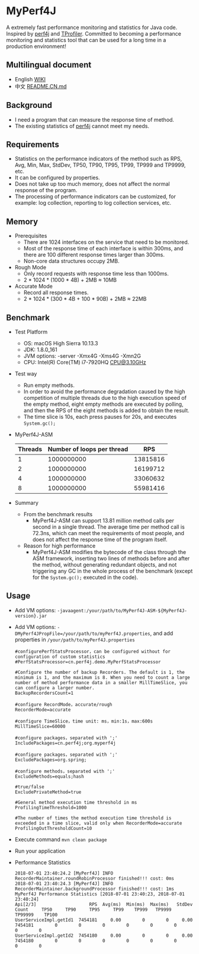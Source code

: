 # MyPerf4J
A extremely fast performance monitoring and statistics for Java code. Inspired by [perf4j](https://github.com/perf4j/perf4j) and [TProfiler](https://github.com/alibaba/TProfiler).
Committed to becoming a performance monitoring and statistics tool that can be used for a long time in a production environment!

## Multilingual document
* English [WIKI](https://github.com/ThinkpadNC5/MyPerf4J/wiki)
* 中文 [README.CN.md](https://github.com/ThinkpadNC5/MyPerf4J/blob/develop/README.CN.md)

## Background
* I need a program that can measure the response time of method.
* The existing statistics of [perf4j](https://github.com/perf4j/perf4j) cannot meet my needs.

## Requirements
* Statistics on the performance indicators of the method such as RPS, Avg, Min, Max, StdDev, TP50, TP90, TP95, TP99, TP999 and TP9999, etc.
* It can be configured by properties.
* Does not take up too much memory, does not affect the normal response of the program.
* The processing of performance indicators can be customized, for example: log collection, reporting to log collection services, etc.

## Memory
* Prerequisites
    - There are 1024 interfaces on the service that need to be monitored.
    - Most of the response time of each interface is within 300ms, and there are 100 different response times larger than 300ms.
    - Non-core data structures occupy 2MB.
* Rough Mode
    - Only record requests with response time less than 1000ms.
    - 2 * 1024 * (1000 * 4B) + 2MB ≈ 10MB
* Accurate Mode
    - Record all response times.
    - 2 * 1024 * (300 * 4B + 100 * 90B) + 2MB ≈ 22MB 

## Benchmark
* Test Platform
    - OS: macOS High Sierra 10.13.3
    - JDK: 1.8.0_161
    - JVM options: -server -Xmx4G -Xms4G -Xmn2G
    - CPU: Intel(R) Core(TM) i7-7920HQ CPU@3.10GHz

* Test way
    - Run empty methods.
    - In order to avoid the performance degradation caused by the high competition of multiple threads due to the high execution speed of the empty method, eight empty methods are executed by polling, and then the RPS of the eight methods is added to obtain the result.
    - The time slice is 10s, each press pauses for 20s, and executes `System.gc();`  

* MyPerf4J-ASM
    
    | Threads | Number of loops per thread | RPS |
    |-------|-----|------|
    |1|1000000000|13815816|
    |2|1000000000|16199712|
    |4|1000000000|33060632|
    |8|1000000000|55981416|

* Summary
    - From the benchmark results
        - MyPerf4J-ASM can support 13.81 million method calls per second in a single thread. The average time per method call is 72.3ns, which can meet the requirements of most people, and does not affect the response time of the program itself.
    - Reason for high performance
        - MyPerf4J-ASM modifies the bytecode of the class through the ASM framework, inserting two lines of methods before and after the method, without generating redundant objects, and not triggering any GC in the whole process of the benchmark (except for the `System.gc();` executed in the code).

## Usage

* Add VM options:  `-javaagent:/your/path/to/MyPerf4J-ASM-${MyPerf4J-version}.jar`
* Add VM options: `-DMyPerf4JPropFile=/your/path/to/myPerf4J.properties`, and add properties in `/your/path/to/myPerf4J.properties`

    ```
    #configurePerfStatsProcessor，can be configured without for configuration of custom statistics
    #PerfStatsProcessor=cn.perf4j.demo.MyPerfStatsProcessor
        
    #Configure the number of backup Recorders. The default is 1, the minimum is 1, and the maximum is 8. When you need to count a large number of method performance data in a smaller MillTimeSlice, you can configure a larger number.
    BackupRecordersCount=1
    
    #configure RecordMode，accurate/rough
    RecorderMode=accurate
    
    #configure TimeSlice，time unit: ms，min:1s，max:600s
    MillTimeSlice=60000
    
    #configure packages，separated with ';'
    IncludePackages=cn.perf4j;org.myperf4j
    
    #configure packages，separated with ';'
    ExcludePackages=org.spring;
    
    #configure methods，separated with ';'
    ExcludeMethods=equals;hash
    
    #true/false
    ExcludePrivateMethod=true
    
    #General method execution time threshold in ms
    ProfilingTimeThreshold=1000
    
    #The number of times the method execution time threshold is exceeded in a time slice, valid only when RecorderMode=accurate
    ProfilingOutThresholdCount=10
    ```

* Execute command `mvn clean package`

* Run your application

* Performance Statistics

    ```
    2018-07-01 23:40:24.2 [MyPerf4J] INFO RecorderMaintainer.roundRobinProcessor finished!!! cost: 0ms
    2018-07-01 23:40:24.3 [MyPerf4J] INFO RecorderMaintainer.backgroundProcessor finished!!! cost: 1ms
    MyPerf4J Performance Statistics [2018-07-01 23:40:23, 2018-07-01 23:40:24]
    Api[2/3]                    RPS  Avg(ms)  Min(ms)  Max(ms)   StdDev     Count     TP50     TP90     TP95     TP99    TP999   TP9999  TP99999    TP100
    UserServiceImpl.getId1  7454181     0.00        0        0     0.00   7454181        0        0        0        0        0        0        0        0
    UserServiceImpl.getId2  7454180     0.00        0        0     0.00   7454180        0        0        0        0        0        0        0        0
    ```
